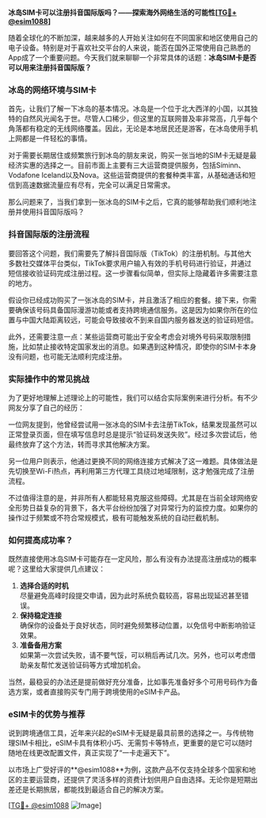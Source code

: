 **冰岛SIM卡可以注册抖音国际版吗？——探索海外网络生活的可能性[[TG💪+ @esim1088](https://t.me/s/esim1088)]**

随着全球化的不断加深，越来越多的人开始关注如何在不同国家和地区使用自己的电子设备。特别是对于喜欢社交平台的人来说，能否在国外正常使用自己熟悉的App成了一个重要问题。今天我们就来聊聊一个非常具体的话题：**冰岛SIM卡是否可以用来注册抖音国际版？**

### 冰岛的网络环境与SIM卡

首先，让我们了解一下冰岛的基本情况。冰岛是一个位于北大西洋的小国，以其独特的自然风光闻名于世。尽管人口稀少，但这里的互联网普及率非常高，几乎每个角落都有稳定的无线网络覆盖。因此，无论是本地居民还是游客，在冰岛使用手机上网都是一件轻松的事情。

对于需要长期居住或频繁旅行到冰岛的朋友来说，购买一张当地的SIM卡无疑是最经济实惠的选择之一。目前市面上主要有三大运营商提供服务，包括Síminn、Vodafone Iceland以及Nova。这些运营商提供的套餐种类丰富，从基础通话和短信到高速数据流量应有尽有，完全可以满足日常需求。

那么问题来了，当我们拿到一张冰岛的SIM卡之后，它真的能够帮助我们顺利地注册并使用抖音国际版吗？

### 抖音国际版的注册流程

要回答这个问题，我们需要先了解抖音国际版（TikTok）的注册机制。与其他大多数社交媒体平台类似，TikTok要求用户输入有效的手机号码进行验证，并通过短信接收验证码完成注册过程。这一步骤看似简单，但实际上隐藏着许多需要注意的地方。

假设你已经成功购买了一张冰岛的SIM卡，并且激活了相应的套餐。接下来，你需要确保该号码具备国际漫游功能或者支持跨境通信服务。这是因为如果你所在的位置与中国大陆距离较远，可能会导致接收不到来自国内服务器发送的验证码短信。

此外，还需要注意一点：某些运营商可能出于安全考虑会对境外号码采取限制措施，比如禁止接收特定国家发出的消息。如果遇到这种情况，即使你的SIM卡本身没有问题，也可能无法顺利完成注册。

### 实际操作中的常见挑战

为了更好地理解上述理论上的可能性，我们可以结合实际案例来进行分析。有不少网友分享了自己的经历：

一位网友提到，他曾经尝试用一张冰岛的SIM卡去注册TikTok，结果发现虽然可以正常登录页面，但在填写信息时总是提示“验证码发送失败”。经过多次尝试后，他最终放弃了这个方法，转而寻求其他解决方案。

另一位用户则表示，他通过更换不同的网络连接方式解决了这一难题。具体做法是先切换至Wi-Fi热点，再利用第三方代理工具绕过地域限制，这才勉强完成了注册流程。

不过值得注意的是，并非所有人都能轻易克服这些障碍。尤其是在当前全球网络安全形势日益复杂的背景下，各大平台纷纷加强了对异常行为的监控力度。如果你的操作过于频繁或不符合常规模式，极有可能触发系统的自动拦截机制。

### 如何提高成功率？

既然直接使用冰岛SIM卡可能存在一定风险，那么有没有办法提高注册成功的概率呢？这里给大家提供几点建议：

1. **选择合适的时机**  
尽量避免高峰时段提交申请，因为此时系统负载较高，容易出现延迟甚至错误。
2. **保持稳定连接**  
确保你的设备处于良好状态，同时避免频繁移动位置，以免信号中断影响验证效果。
3. **准备备用方案**  
如果第一次尝试失败，请不要气馁，可以稍后再试几次。另外，也可以考虑借助亲友帮忙发送验证码等方式增加机会。

当然，最稳妥的办法还是提前做好充分准备，比如事先准备好多个可用号码作为备选方案，或者直接购买专门用于跨境使用的eSIM卡产品。

### eSIM卡的优势与推荐

说到跨境通信工具，近年来兴起的eSIM卡无疑是最具前景的选择之一。与传统物理SIM卡相比，eSIM卡具有体积小巧、无需剪卡等特点，更重要的是它可以随时随地在线更改配置文件，真正实现了“一卡走遍天下”。

以市场上广受好评的**@esim1088**为例，这款产品不仅支持全球多个国家和地区的主要运营商，还提供了灵活多样的资费计划供用户自由选择。无论你是短期出差还是长期旅居，都能找到最适合自己的解决方案。

[[TG💪+ @esim1088](https://t.me/s/esim1088) ![Image](https://i.postimg.cc/4NQfJmqS/Snipaste-2025-05-13-00-14-12.png)]